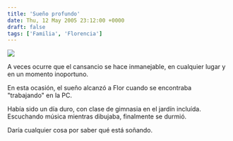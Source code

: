 ```yaml
---
title: 'Sueño profundo'
date: Thu, 12 May 2005 23:12:00 +0000
draft: false
tags: ['Familia', 'Florencia']
---
```


[![](http://photos1.blogger.com/img/121/3009/400/flo1.jpg)](http://photos1.blogger.com/img/121/3009/640/flo1.jpg)

A veces ocurre que el cansancio se hace inmanejable, en cualquier lugar y en un momento inoportuno. 

En esta ocasión, el sueño alcanzó a Flor cuando se encontraba "trabajando" en la PC. 

Había sido un día duro, con clase de gimnasia en el jardín incluída. Escuchando música mientras dibujaba, finalmente se durmió. 

Daría cualquier cosa por saber qué está soñando.
